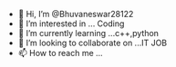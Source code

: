 - 👋 Hi, I’m @Bhuvaneswar28122
- 👀 I’m interested in ... Coding
- 🌱 I’m currently learning ...c++,python
- 💞️ I’m looking to collaborate on ...IT JOB
- 📫 How to reach me ...

<!---
Bhuvaneswar28122/Bhuvaneswar28122 is a ✨ special ✨ repository because its `README.md` (this file) appears on your GitHub profile.
You can click the Preview link to take a look at your changes.
--->
